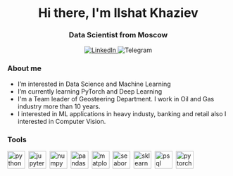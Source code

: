<div id="headeer" align="center">
    <h1>Hi there, I'm Ilshat Khaziev</h1>
    <h3>Data Scientist from Moscow</h3>
</div>

<div id="socials" align="center">
    <a href="https://www.linkedin.com/in/ilshat-khaziev-b7728169/">
        <img src="https://img.shields.io/badge/LinkedIn-blue?style=for-the-badge&logo=linkedin&logoColor=white" alt="LinkedIn"/>
    </a>
    <ahref="t.me/hazils">
        <img src="https://img.shields.io/badge/Telegram-blue?style=for-the-badge&logo=telegram&logoColor=white" alt="Telegram"/>
    </a>
</div>

### About me
- I’m interested in Data Science and Machine Learning
- I’m currently learning PyTorch and Deep Learning 
- I'm a Team leader of Geosteering Department. I work in Oil and Gas industry more than 10 years.
- I interested in ML applications in heavy industy, banking and retail also I interested in Computer Vision.


### Tools
<img src="https://cdn.jsdelivr.net/gh/devicons/devicon/icons/python/python-original.svg" 
title='python' width="40" height="40"/>&nbsp;
<img src="https://cdn.jsdelivr.net/gh/devicons/devicon/icons/jupyter/jupyter-original-wordmark.svg"
title='jupyter' width="40" height="40"/>&nbsp;
<img src="https://cdn.jsdelivr.net/gh/devicons/devicon/icons/numpy/numpy-original.svg"
title='numpy' width="40" height="40"/>&nbsp;
<img src="https://cdn.jsdelivr.net/gh/devicons/devicon/icons/pandas/pandas-original.svg"
title='pandas' width="40" height="40"/>&nbsp;
<img src="https://upload.wikimedia.org/wikipedia/commons/8/84/Matplotlib_icon.svg"
title='matplotlib' width="40" height="40"/>&nbsp;
<img src="https://seaborn.pydata.org/_images/logo-mark-lightbg.svg"
title='seaborn' width="40" height="40"/>&nbsp;
<img src="https://upload.wikimedia.org/wikipedia/commons/0/05/Scikit_learn_logo_small.svg"
title='sklearn' width="40" height="40"/>&nbsp;
<img src="https://cdn.jsdelivr.net/gh/devicons/devicon/icons/postgresql/postgresql-original.svg"
title='psql' width="40" height="40"/>&nbsp;
<img src="https://cdn.jsdelivr.net/gh/devicons/devicon/icons/pytorch/pytorch-original.svg"
title='pytorch' width="40" height="40"/>&nbsp;


<!---
Hazil1/Hazil1 is a ✨ special ✨ repository because its `README.md` (this file) appears on your GitHub profile.
You can click the Preview link to take a look at your changes.
--->
